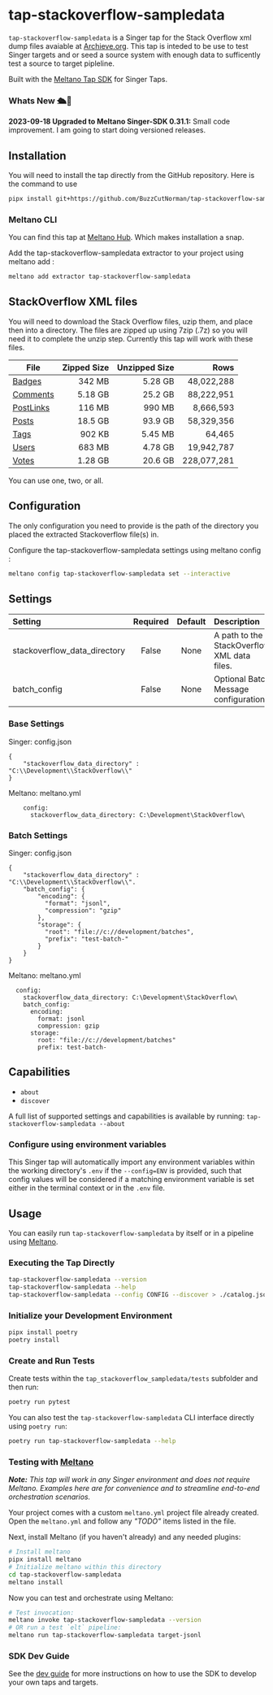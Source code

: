 # tap-stackoverflow-sampledata

`tap-stackoverflow-sampledata` is a Singer tap for the Stack Overflow xml dump files avaiable at [Archieve.org](https://archive.org/details/stackexchange).  This tap is inteded to be use to test Singer targets and or seed a source system with enough data to sufficently test a source to target pipleline.  

Built with the [Meltano Tap SDK](https://sdk.meltano.com) for Singer Taps.

### Whats New 🛳️🎉


**2023-09-18 Upgraded to Meltano Singer-SDK 0.31.1:** Small code improvement.  I am going to start doing versioned releases.

## Installation

You will need to install the tap directly from the GitHub repository.  Here is the command to use

```bash
pipx install git+https://github.com/BuzzCutNorman/tap-stackoverflow-sampledata.git
```

### Meltano CLI

You can find this tap at [Meltano Hub](https://hub.meltano.com).  Which makes installation a snap.

Add the tap-stackoverflow-sampledata extractor to your project using meltano add :
```bash
meltano add extractor tap-stackoverflow-sampledata
```

## StackOverflow XML files

You will need to download the Stack Overflow files, uzip them, and place then into a directory.  The files are zipped up using 7zip (.7z) so you will need it to complete the unzip step.  Currently this tap will work with these files. 

|File                                                                                 | Zipped Size | Unzipped Size | Rows     |
|-------------------------------------------------------------------------------------|------------:|--------------:|---------:|
[Badges](https://archive.org/download/stackexchange/stackoverflow.com-Badges.7z)      | 342 MB      | 5.28 GB       | 48,022,288
[Comments](https://archive.org/download/stackexchange/stackoverflow.com-Comments.7z)  | 5.18 GB     | 25.2 GB       | 88,222,951
[PostLinks](https://archive.org/download/stackexchange/stackoverflow.com-PostLinks.7z)| 116 MB      | 990 MB        | 8,666,593
[Posts](https://archive.org/download/stackexchange/stackoverflow.com-Posts.7z)        | 18.5 GB     | 93.9 GB       | 58,329,356
[Tags](https://archive.org/download/stackexchange/stackoverflow.com-Tags.7z)          | 902 KB      | 5.45 MB       | 64,465
[Users](https://archive.org/download/stackexchange/stackoverflow.com-Users.7z)        | 683 MB      | 4.78 GB       | 19,942,787
[Votes](https://archive.org/download/stackexchange/stackoverflow.com-Votes.7z)        | 1.28 GB     | 20.6 GB       | 228,077,281

You can use one, two, or all.  

## Configuration

The only configuration you need to provide is the path of the directory you placed the extracted Stackoverflow file(s) in.


Configure the tap-stackoverflow-sampledata settings using meltano config :
```bash
meltano config tap-stackoverflow-sampledata set --interactive
```

## Settings

| Setting                     | Required | Default | Description |
|:----------------------------|:--------:|:-------:|:------------|
| stackoverflow_data_directory| False    | None    | A path to the StackOverflow XML data files. |
| batch_config                | False    | None    | Optional Batch Message configuration |

### Base Settings
Singer: config.json
```
{
	"stackoverflow_data_directory" : "C:\\Development\\StackOverflow\\"
}
```

Meltano: meltano.yml
```
    config:
      stackoverflow_data_directory: C:\Development\StackOverflow\
```

### Batch Settings
Singer: config.json
```
{
	"stackoverflow_data_directory" : "C:\\Development\\StackOverflow\\".
	"batch_config": {
		"encoding": {
		  "format": "jsonl",
		  "compression": "gzip"
		},
		"storage": {
		  "root": "file://c://development/batches",
		  "prefix": "test-batch-"
		}
	}
}
```

Meltano: meltano.yml
```
  config:
    stackoverflow_data_directory: C:\Development\StackOverflow\
    batch_config:
      encoding:
        format: jsonl
        compression: gzip
      storage:
        root: "file://c://development/batches"
        prefix: test-batch-
```

## Capabilities

* `about`
* `discover`

A full list of supported settings and capabilities is available by running: `tap-stackoverflow-sampledata --about`

### Configure using environment variables

This Singer tap will automatically import any environment variables within the working directory's
`.env` if the `--config=ENV` is provided, such that config values will be considered if a matching
environment variable is set either in the terminal context or in the `.env` file.

## Usage

You can easily run `tap-stackoverflow-sampledata` by itself or in a pipeline using [Meltano](https://meltano.com/).

### Executing the Tap Directly

```bash
tap-stackoverflow-sampledata --version
tap-stackoverflow-sampledata --help
tap-stackoverflow-sampledata --config CONFIG --discover > ./catalog.json
```

### Initialize your Development Environment

```bash
pipx install poetry
poetry install
```

### Create and Run Tests

Create tests within the `tap_stackoverflow_sampledata/tests` subfolder and
  then run:

```bash
poetry run pytest
```

You can also test the `tap-stackoverflow-sampledata` CLI interface directly using `poetry run`:

```bash
poetry run tap-stackoverflow-sampledata --help
```

### Testing with [Meltano](https://www.meltano.com)

_**Note:** This tap will work in any Singer environment and does not require Meltano.
Examples here are for convenience and to streamline end-to-end orchestration scenarios._

Your project comes with a custom `meltano.yml` project file already created. Open the `meltano.yml` and follow any _"TODO"_ items listed in
the file.

Next, install Meltano (if you haven't already) and any needed plugins:

```bash
# Install meltano
pipx install meltano
# Initialize meltano within this directory
cd tap-stackoverflow-sampledata
meltano install
```

Now you can test and orchestrate using Meltano:

```bash
# Test invocation:
meltano invoke tap-stackoverflow-sampledata --version
# OR run a test `elt` pipeline:
meltano run tap-stackoverflow-sampledata target-jsonl
```

### SDK Dev Guide

See the [dev guide](https://sdk.meltano.com/en/latest/dev_guide.html) for more instructions on how to use the SDK to
develop your own taps and targets.
